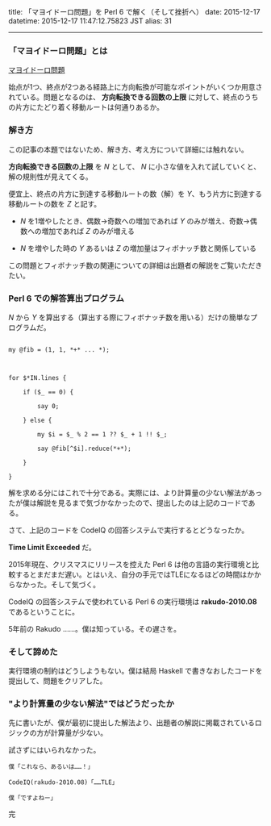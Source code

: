 title: 「マヨイドーロ問題」を Perl 6 で解く（そして挫折へ）
date: 2015-12-17
datetime: 2015-12-17 11:47:12.75823 JST
alias: 31

---
### 「マヨイドーロ問題」とは



[マヨイドーロ問題](hyuki.com/codeiq/#c19)



始点が1つ、終点が2つある経路上に方向転換が可能なポイントがいくつか用意されている。問題となるのは、 **方向転換できる回数の上限** に対して、終点のうちの片方にたどり着く移動ルートは何通りあるか。



### 解き方



この記事の本題ではないため、解き方、考え方について詳細には触れない。



**方向転換できる回数の上限** を _N_ として、 _N_ に小さな値を入れて試していくと、解の規則性が見えてくる。



便宜上、終点の片方に到達する移動ルートの数（解）を _Y_、もう片方に到達する移動ルートの数を _Z_ と記す。



- _N_ を1増やしたとき、偶数→奇数への増加であれば _Y_ のみが増え、奇数→偶数への増加であれば _Z_ のみが増える

- _N_ を増やした時の _Y_ あるいは _Z_ の増加量はフィボナッチ数と関係している



この問題とフィボナッチ数の関連についての詳細は出題者の解説をご覧いただきたい。



### Perl 6 での解答算出プログラム



_N_ から _Y_ を算出する（算出する際にフィボナッチ数を用いる）だけの簡単なプログラムだ。



```

my @fib = (1, 1, *+* ... *);



for $*IN.lines {

	if ($_ == 0) {

		say 0;

	} else {

		my $i = $_ % 2 == 1 ?? $_ + 1 !! $_;

		say @fib[^$i].reduce(*+*);

	}

}

```



解を求める分にはこれで十分である。実際には、より計算量の少ない解法があったが僕は解説を見るまで気づかなかったので、提出したのは上記のコードである。



さて、上記のコードを CodeIQ の回答システムで実行するとどうなったか。



**Time Limit Exceeded** だ。



2015年現在、クリスマスにリリースを控えた Perl 6 は他の言語の実行環境と比較するとまだまだ遅い。とはいえ、自分の手元ではTLEになるほどの時間はかからなかった。そして気づく。



CodeIQ の回答システムで使われている Perl 6 の実行環境は **rakudo-2010.08** であるということに。



5年前の Rakudo ……。僕は知っている。その遅さを。



### そして諦めた



実行環境の制約はどうしようもない。僕は結局 Haskell で書きなおしたコードを提出して、問題をクリアした。



### "より計算量の少ない解法"ではどうだったか



先に書いたが、僕が最初に提出した解法より、出題者の解説に掲載されているロジックの方が計算量が少ない。



試さずにはいられなかった。



    僕「これなら、あるいは……！」

    CodeIQ(rakudo-2010.08)「……TLE」

    僕「ですよねー」



完
